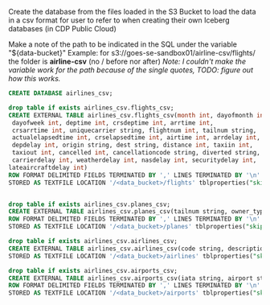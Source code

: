 Create the database from the files loaded in the S3 Bucket to load the data in a csv format for user to refer to when creating their own Iceberg databases (in CDP Public Cloud)


Make a note of the path to be indicated in the SQL under the variable "${data-bucket}"
Example: for s3://goes-se-sandbox01/airline-csv/flights/ the folder is **airline-csv** (no / before nor after)
*Note: I couldn't make the variable work for the path because of the single quotes, TODO: figure out how this works.*



```SQL
CREATE DATABASE airlines_csv;

drop table if exists airlines_csv.flights_csv;
CREATE EXTERNAL TABLE airlines_csv.flights_csv(month int, dayofmonth int, 
 dayofweek int, deptime int, crsdeptime int, arrtime int, 
 crsarrtime int, uniquecarrier string, flightnum int, tailnum string, 
 actualelapsedtime int, crselapsedtime int, airtime int, arrdelay int, 
 depdelay int, origin string, dest string, distance int, taxiin int, 
 taxiout int, cancelled int, cancellationcode string, diverted string, 
 carrierdelay int, weatherdelay int, nasdelay int, securitydelay int, 
lateaircraftdelay int) 
ROW FORMAT DELIMITED FIELDS TERMINATED BY ',' LINES TERMINATED BY '\n' 
STORED AS TEXTFILE LOCATION '/<data_bucket>/flights' tblproperties("skip.header.line.count"="1");


drop table if exists airlines_csv.planes_csv;
CREATE EXTERNAL TABLE airlines_csv.planes_csv(tailnum string, owner_type string, manufacturer string, issue_date string, model string, status string, aircraft_type string, engine_type string, year int) 
ROW FORMAT DELIMITED FIELDS TERMINATED BY ',' LINES TERMINATED BY '\n' 
STORED AS TEXTFILE LOCATION '/<data_bucket>/planes' tblproperties("skip.header.line.count"="1");

drop table if exists airlines_csv.airlines_csv;
CREATE EXTERNAL TABLE airlines_csv.airlines_csv(code string, description string) ROW FORMAT DELIMITED FIELDS TERMINATED BY ',' LINES TERMINATED BY '\n' 
STORED AS TEXTFILE LOCATION '/<data_bucket>/airlines' tblproperties("skip.header.line.count"="1");

drop table if exists airlines_csv.airports_csv;
CREATE EXTERNAL TABLE airlines_csv.airports_csv(iata string, airport string, city string, state DOUBLE, country string, lat DOUBLE, lon DOUBLE) 
ROW FORMAT DELIMITED FIELDS TERMINATED BY ',' LINES TERMINATED BY '\n' 
STORED AS TEXTFILE LOCATION '/<data_bucket>/airports' tblproperties("skip.header.line.count"="1");
```

